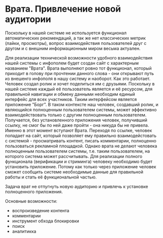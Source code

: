 # Врата. Привлечение новой аудитории

Поскольку в нашей системе не используется функционал автоматических рекомендаций, а так же нет классических метрик (лайки, просмотры), вопрос взаимодействия пользователей друг с другом и с внешним информационным миром весьма актуален.

Для реализации технической возможности удобного взаимодействия нашей системы с инфополем будет создан сайт с характерным названием "Врата". Врата выполняют ровно тот функционал, который приходит в голову при прочтении данного слова - они открывают путь из внешенго инфополя в нашу систему и наоборот. Как это работает. Человек создал ролик и хочет поделиться им с друзьями. Поскольку в нашей системе каждый её пользователь является и её ресурсом, для правильной навигации и обмену данными необходим единый интерфейс для всех участников. Таким интерфейсом является приложение "Борг". В таком контексте наш человек, создавший ролик, и являющийся полноценным пользователем системы, может эффективно взаимодействовать только с другим полноценным пользователем. Получается, без установленного приложения человек, получивший ссылку, не смог бы по ней даже пройти - она никуда бы не привела. Именно в этот момент вступают Врата. Переходя по ссылке, человек попадает на сайт, который позволяет ему правильно взаимодейстовать с системой - просматривать контент, писать комментарии, полноценно пользоваться рекламной площадкой. Однако врата не делают человека полноценным пользователем системы, т.е. таким пользователем, на которого система может рассчитывать. Для реализации полного функционала (верификации и стриминга) человеку необходимо будет установить приложение. Потому как только через приложение человек сможет сообщить системе необходимые данные для правильной работы и стать её функциональной частью.

Задача врат не отпугнуть новую аудиторию и привлечь к установке полноценного приложения. 

Основные возможности:
- воспроизведение контента
- комментарии
- инструмент обхода блокировки
- поиск
- аналитикка
